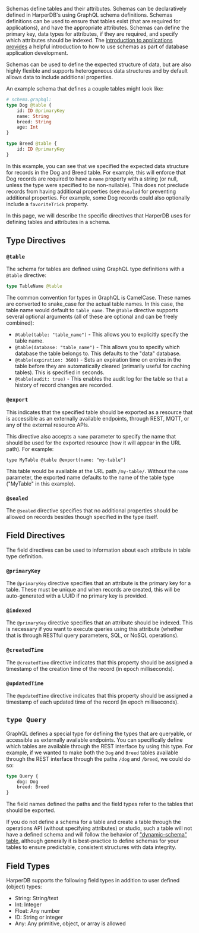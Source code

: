 Schemas define tables and their attributes. Schemas can be declaratively defined in HarperDB's using GraphQL schema definitions. Schemas definitions can be used to ensure that tables exist (that are required for applications), and have the appropriate attributes. Schemas can define the primary key, data types for attributes, if they are required, and specify which attributes should be indexed. The [introduction to applications provides](../applications) a helpful introduction to how to use schemas as part of database application development.

Schemas can be used to define the expected structure of data, but are also highly flexible and supports heterogeneous data structures and by default allows data to include additional properties. 

An example schema that defines a couple tables might look like:

```graphql
# schema.graphql:
type Dog @table {
	id: ID @primaryKey
	name: String
	breed: String
	age: Int
}

type Breed @table {
	id: ID @primaryKey
}
```
In this example, you can see that we specified the expected data structure for records in the Dog and Breed table. For example, this will enforce that Dog records are required to have a `name` property with a string (or null, unless the type were specified to be non-nullable). This does not preclude records from having additional properties (see `@sealed` for preventing additional properties. For example, some Dog records could also optionally include a `favoriteTrick` property. 

In this page, we will describe the specific directives that HarperDB uses for defining tables and attributes in a schema.

## Type Directives

### `@table`
The schema for tables are defined using GraphQL type definitions with a `@table` directive:

```graphql
type TableName @table
```

The common convention for types in GraphQL is CamelCase. These names are converted to snake_case for the actual table names. In this case, the table name would default to `table_name`. The `@table` directive supports several optional arguments (all of these are optional and can be freely combined):

* `@table(table: "table_name")` - This allows you to explicitly specify the table name.
* `@table(database: "table_name")` - This allows you to specify which database the table belongs to. This defaults to the "data" database.
* `@table(expiration: 3600)` - Sets an expiration time on entries in the table before they are automatically cleared (primarily useful for caching tables). This is specified in seconds.
* `@table(audit: true)` - This enables the audit log for the table so that a history of record changes are recorded.

### `@export`
This indicates that the specified table should be exported as a resource that is accessible as an externally available endpoints, through REST, MQTT, or any of the external resource APIs.

This directive also accepts a `name` parameter to specify the name that should be used for the exported resource (how it will appear in the URL path). For example:
```
type MyTable @table @export(name: "my-table")
```
This table would be available at the URL path `/my-table/`. Without the `name` parameter, the exported name defaults to the name of the table type ("MyTable" in this example).

### `@sealed`
The `@sealed` directive specifies that no additional properties should be allowed on records besides though specified in the type itself.

## Field Directives

The field directives can be used to information about each attribute in table type definition.

### `@primaryKey`

The `@primaryKey` directive specifies that an attribute is the primary key for a table. These must be unique and when records are created, this will be auto-generated with a UUID if no primary key is provided.

### `@indexed`
The `@primaryKey` directive specifies that an attribute should be indexed. This is necessary if you want to execute queries using this attribute (whether that is through RESTful query parameters, SQL, or NoSQL operations).

### `@createdTime`
The `@createdTime` directive indicates that this property should be assigned a timestamp of the creation time of the record (in epoch milliseconds).

### `@updatedTime`
The `@updatedTime` directive indicates that this property should be assigned a timestamp of each updated time of the record (in epoch milliseconds).

## `type Query`
GraphQL defines a special type for defining the types that are queryable, or accessible as externally available endpoints. You can specifically define which tables are available through the REST interface by using this type. For example, if we wanted to make both the `Dog` and `Breed` tables available through the REST interface through the paths `/dog` and `/breed`, we could do so:

```graphql
type Query {
	dog: Dog
	breed: Breed
}
```
The field names defined the paths and the field types refer to the tables that should be exported.

If you do not define a schema for a table and create a table through the operations API (without specifying attributes) or studio, such a table will not have a defined schema and will follow the behavior of ["dynamic-schema" table](./dynamic-schema.md), although generally it is best-practice to define schemas for your tables to ensure predictable, consistent structures with data integrity.

## Field Types
HarperDB supports the following field types in addition to user defined (object) types:
* String: String/text
* Int: Integer
* Float: Any number
* ID: String or integer
* Any: Any primitive, object, or array is allowed